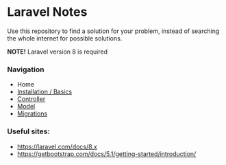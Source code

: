 # Laravel Notes

Use this repository to find a solution for your problem, instead of searching the whole internet for possible solutions.

**NOTE!** Laravel version 8 is required

### Navigation
- Home
- [Installation / Basics](https://github.com/Sjoerd-69/laravel-cheatsheet/blob/main/INSTALLATION.md)
- [Controller](https://github.com/Sjoerd-69/laravel-cheatsheet/blob/main/CONTROLLER.md)
- [Model](https://github.com/Sjoerd-69/laravel-cheatsheet/blob/main/MODEL.md)
- [Migrations](https://github.com/Sjoerd-69/laravel-cheatsheet/blob/main/MIGRATIONS.md)

### Useful sites:
- https://laravel.com/docs/8.x
- https://getbootstrap.com/docs/5.1/getting-started/introduction/
